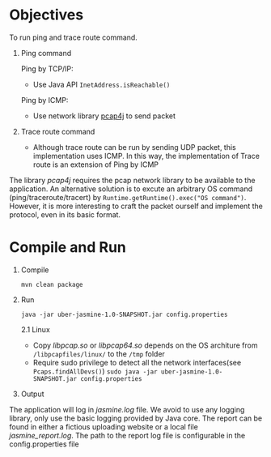 Objectives
==========
To run ping and trace route command.
1. Ping command

   Ping by TCP/IP:
   * Use Java API `InetAddress.isReachable()`
   
   Ping by ICMP:
   * Use network library [pcap4j](https://www.pcap4j.org/) to send packet
   
2. Trace route command
   * Although trace route can be run by sending UDP packet, this implementation uses ICMP.
   In this way, the implementation of Trace route is an extension of Ping by ICMP  

The library *pcap4j* requires the pcap network library to be available to the application. An alternative solution is to
excute an arbitrary OS command (ping/traceroute/tracert) by `Runtime.getRuntime().exec("OS command")`. However, it is
more interesting to craft the packet ourself and implement the protocol, even in its basic format.

Compile and Run
===============

1. Compile

   `mvn clean package`

2. Run

   `java -jar uber-jasmine-1.0-SNAPSHOT.jar config.properties`
   
   2.1 Linux
   * Copy _libpcap.so_ or _libpcap64.so_ depends on the OS architure from `/libpcapfiles/linux/` to the `/tmp` folder
   * Require sudo privilege to detect all the network interfaces(see `Pcaps.findAllDevs()`) 
   `sudo java -jar uber-jasmine-1.0-SNAPSHOT.jar config.properties`

3. Output

The application will log in *jasmine.log* file. We avoid to use any logging library, only use the basic logging provided
by Java core. The report can be found in either a fictious uploading website or a local file *jasmine_report.log*.
The path to the report log file is configurable in the config.properties file